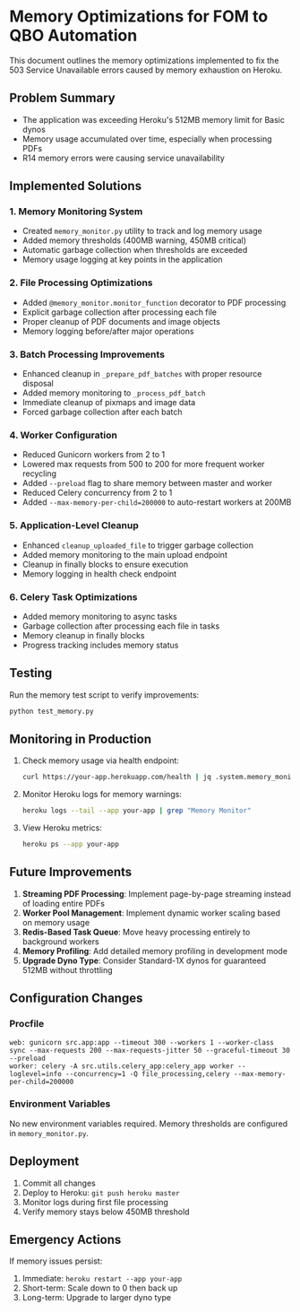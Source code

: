 # Memory Optimizations for FOM to QBO Automation

This document outlines the memory optimizations implemented to fix the 503 Service Unavailable errors caused by memory exhaustion on Heroku.

## Problem Summary
- The application was exceeding Heroku's 512MB memory limit for Basic dynos
- Memory usage accumulated over time, especially when processing PDFs
- R14 memory errors were causing service unavailability

## Implemented Solutions

### 1. Memory Monitoring System
- Created `memory_monitor.py` utility to track and log memory usage
- Added memory thresholds (400MB warning, 450MB critical)
- Automatic garbage collection when thresholds are exceeded
- Memory usage logging at key points in the application

### 2. File Processing Optimizations
- Added `@memory_monitor.monitor_function` decorator to PDF processing
- Explicit garbage collection after processing each file
- Proper cleanup of PDF documents and image objects
- Memory logging before/after major operations

### 3. Batch Processing Improvements
- Enhanced cleanup in `_prepare_pdf_batches` with proper resource disposal
- Added memory monitoring to `_process_pdf_batch`
- Immediate cleanup of pixmaps and image data
- Forced garbage collection after each batch

### 4. Worker Configuration
- Reduced Gunicorn workers from 2 to 1
- Lowered max requests from 500 to 200 for more frequent worker recycling
- Added `--preload` flag to share memory between master and worker
- Reduced Celery concurrency from 2 to 1
- Added `--max-memory-per-child=200000` to auto-restart workers at 200MB

### 5. Application-Level Cleanup
- Enhanced `cleanup_uploaded_file` to trigger garbage collection
- Added memory monitoring to the main upload endpoint
- Cleanup in finally blocks to ensure execution
- Memory logging in health check endpoint

### 6. Celery Task Optimizations
- Added memory monitoring to async tasks
- Garbage collection after processing each file in tasks
- Memory cleanup in finally blocks
- Progress tracking includes memory status

## Testing
Run the memory test script to verify improvements:
```bash
python test_memory.py
```

## Monitoring in Production
1. Check memory usage via health endpoint:
   ```bash
   curl https://your-app.herokuapp.com/health | jq .system.memory_monitor
   ```

2. Monitor Heroku logs for memory warnings:
   ```bash
   heroku logs --tail --app your-app | grep "Memory Monitor"
   ```

3. View Heroku metrics:
   ```bash
   heroku ps --app your-app
   ```

## Future Improvements
1. **Streaming PDF Processing**: Implement page-by-page streaming instead of loading entire PDFs
2. **Worker Pool Management**: Implement dynamic worker scaling based on memory usage
3. **Redis-Based Task Queue**: Move heavy processing entirely to background workers
4. **Memory Profiling**: Add detailed memory profiling in development mode
5. **Upgrade Dyno Type**: Consider Standard-1X dynos for guaranteed 512MB without throttling

## Configuration Changes

### Procfile
```
web: gunicorn src.app:app --timeout 300 --workers 1 --worker-class sync --max-requests 200 --max-requests-jitter 50 --graceful-timeout 30 --preload
worker: celery -A src.utils.celery_app:celery_app worker --loglevel=info --concurrency=1 -Q file_processing,celery --max-memory-per-child=200000
```

### Environment Variables
No new environment variables required. Memory thresholds are configured in `memory_monitor.py`.

## Deployment
1. Commit all changes
2. Deploy to Heroku: `git push heroku master`
3. Monitor logs during first file processing
4. Verify memory stays below 450MB threshold

## Emergency Actions
If memory issues persist:
1. Immediate: `heroku restart --app your-app`
2. Short-term: Scale down to 0 then back up
3. Long-term: Upgrade to larger dyno type